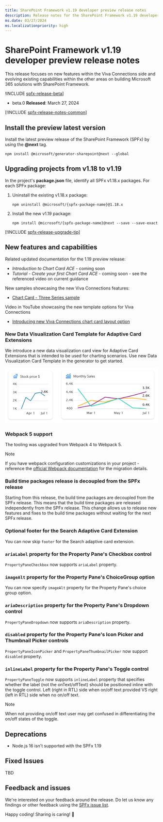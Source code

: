 ```yaml
---
title: SharePoint Framework v1.19 developer preview release notes
description: Release notes for the SharePoint Framework v1.19 developer preview release.
ms.date: 03/27/2024
ms.localizationpriority: high
---
```

# SharePoint Framework v1.19 developer preview release notes

This release focuses on new features within the Viva Connections side and evolving existing capabilities within the other areas on building Microsoft 365 solutions with SharePoint Framework.

!INCLUDE [spfx-release-beta](../../includes/snippets/spfx-release-beta.md)]

- beta.0 **Released**: March 27, 2024

[!INCLUDE [spfx-release-notes-common](../../includes/snippets/spfx-release-notes-common.md)]

## Install the preview latest version

Install the latest preview release of the SharePoint Framework (SPFx) by using the **@next** tag.

```console
npm install @microsoft/generator-sharepoint@next --global
```

## Upgrading projects from v1.18 to v1.19

In the project's **package.json** file, identify all SPFx v1.18.x packages. For each SPFx package:

1. Uninstall the existing v1.18.x package:

    ```console
    npm uninstall @microsoft/{spfx-package-name}@1.18.x
    ```

1. Install the new v1.19 package:

    ```console
    npm install @microsoft/{spfx-package-name}@next --save --save-exact
    ```

[!INCLUDE [spfx-release-upgrade-tip](../../includes/snippets/spfx-release-upgrade-tip.md)]

## New features and capabilities

Related updated documentation for the 1.19 preview release:

* *Introduction to Chart Card ACE* - coming soon
* *Tutorial - Create your first Chart Card ACE* - coming soon - see the referenced video on current guidance

New samples showcasing the new Viva Connections features:

* [Chart Card - Three Series sample](https://github.com/pnp/sp-dev-fx-aces/tree/main/samples/ChartCard-ThreeSeries)

Video in YouTube showcasing the new template options for Viva Connections

* [Introducing new Viva Connections chart card layout option](https://www.youtube.com/watch?v=JOIb4KhiWAI)

### New Data Visualization Card Template for Adaptive Card Extensions

We introduce a new data visualization card view for Adaptive Card Extensions that is intended to be used for charting scenarios. Use new Data Visualization Card Template in the generator to get started.

![Preview of chart chard](../images/119-release-notes/chart-card-viva-connections.png)

### Webpack 5 support

The tooling was upgraded from Webpack 4 to Webpack 5.

> [!NOTE]
> If you have webpack configuration customizations in your project - reference the [official Webpack documentation](https://webpack.js.org/migrate/5/) for the migration details.

### Build time packages release is decoupled from the SPFx release

Starting from this release, the build time packages are decoupled from the SPFx release. This means that the build time packages are released independently from the SPFx release. This change allows us to release new features and fixes to the build time packages without waiting for the next SPFx release.

### Optional footer for the Search Adaptive Card Extension

You can now skip `footer` for the Search adaptive card extension.

### `ariaLabel` property for the Property Pane's Checkbox control

`PropertyPaneCheckbox` now supports `ariaLabel` property.

### `imageAlt` property for the Property Pane's ChoiceGroup option

You can now specify `imageAlt` property for the Property Pane's choice group option.

### `ariaDescription` property for the Property Pane's Dropdown control

`PropertyPaneDropdown` now supports `ariaDescription` property.

### `disabled` property for the Property Pane's Icon Picker and Thumbnail Picker controls

`PropertyPaneIconPicker` and `PropertyPaneThumbnailPicker` now support `disabled` property.

### `inlineLabel` property for the Property Pane's Toggle control

`PropertyPaneToggle` now supports `inlineLabel` property that specifies whether the label (not the onText/offText) should be positioned inline with the toggle control. Left (right in RTL) side when on/off text provided VS right (left in RTL) side when no on/off text.

> [!NOTE]
> When not providing on/off text user may get confused in differentiating the on/off states of the toggle.

## Deprecations

- Node.js 16 isn't supported with the SPFx 1.19

## Fixed Issues

TBD

## Feedback and issues

We're interested on your feedback around the release. Do let us know any findings or other feedback using the [SPFx issue list](https://github.com/SharePoint/sp-dev-docs/issues).

Happy coding! Sharing is caring! 🧡
